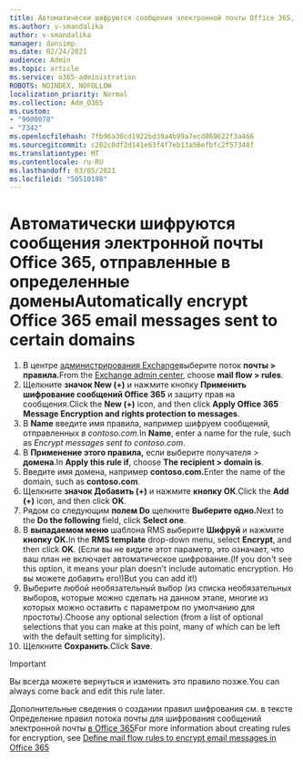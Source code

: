 ```yaml
---
title: Автоматически шифруются сообщения электронной почты Office 365, отправленные в определенные домены
ms.author: v-smandalika
author: v-smandalika
manager: dansimp
ms.date: 02/24/2021
audience: Admin
ms.topic: article
ms.service: o365-administration
ROBOTS: NOINDEX, NOFOLLOW
localization_priority: Normal
ms.collection: Adm_O365
ms.custom:
- "9000078"
- "7342"
ms.openlocfilehash: 7fb96a30cd1922bd39a4b99a7ecd869622f3a466
ms.sourcegitcommit: c202c0df2d141e63f4f7eb13a56efbfc2f57348f
ms.translationtype: MT
ms.contentlocale: ru-RU
ms.lasthandoff: 03/05/2021
ms.locfileid: "50510198"
---
```

# <a name="automatically-encrypt-office-365-email-messages-sent-to-certain-domains"></a><span data-ttu-id="12676-102">Автоматически шифруются сообщения электронной почты Office 365, отправленные в определенные домены</span><span class="sxs-lookup"><span data-stu-id="12676-102">Automatically encrypt Office 365 email messages sent to certain domains</span></span>

1. <span data-ttu-id="12676-103">В центре [администрирования Exchange](https://outlook.office365.com/ecp/)выберите поток **почты > правила.**</span><span class="sxs-lookup"><span data-stu-id="12676-103">From the [Exchange admin center](https://outlook.office365.com/ecp/), choose **mail flow > rules**.</span></span> 
2. <span data-ttu-id="12676-104">Щелкните **значок New (+)** и нажмите кнопку **Применить шифрование сообщений Office 365** и защиту прав на сообщения.</span><span class="sxs-lookup"><span data-stu-id="12676-104">Click the **New (+)** icon, and then click **Apply Office 365 Message Encryption and rights protection to messages**.</span></span>
3. <span data-ttu-id="12676-105">В **Name** введите имя правила, например шифруем сообщений, отправленных *в contoso.com.*</span><span class="sxs-lookup"><span data-stu-id="12676-105">In **Name**, enter a name for the rule, such as *Encrypt messages sent to contoso.com*.</span></span>
4. <span data-ttu-id="12676-106">В **Применение этого правила,** если выберите получателя > **домена**.</span><span class="sxs-lookup"><span data-stu-id="12676-106">In **Apply this rule if**, choose **The recipient > domain is**.</span></span> 
5. <span data-ttu-id="12676-107">Введите имя домена, например **contoso.com.**</span><span class="sxs-lookup"><span data-stu-id="12676-107">Enter the name of the domain, such as **contoso.com**.</span></span>
6. <span data-ttu-id="12676-108">Щелкните **значок Добавить (+)** и нажмите **кнопку ОК**.</span><span class="sxs-lookup"><span data-stu-id="12676-108">Click the **Add (+)** icon, and then click **OK**.</span></span>
7. <span data-ttu-id="12676-109">Рядом со следующим **полем Do** щелкните **Выберите одно.**</span><span class="sxs-lookup"><span data-stu-id="12676-109">Next to the **Do the following** field, click **Select one**.</span></span> 
8. <span data-ttu-id="12676-110">В **выпадаемом меню** шаблона RMS выберите **Шифруй** и нажмите **кнопку ОК.**</span><span class="sxs-lookup"><span data-stu-id="12676-110">In the **RMS template** drop-down menu, select **Encrypt**, and then click **OK**.</span></span> <span data-ttu-id="12676-111">(Если вы не видите этот параметр, это означает, что ваш план не включает автоматическое шифрование.</span><span class="sxs-lookup"><span data-stu-id="12676-111">(If you don't see this option, it means your plan doesn't include automatic encryption.</span></span> <span data-ttu-id="12676-112">Но вы можете добавить его!)</span><span class="sxs-lookup"><span data-stu-id="12676-112">But you can add it!)</span></span>
9. <span data-ttu-id="12676-113">Выберите любой необязательный выбор (из списка необязательных выборов, которые можно сделать на данном этапе, многие из которых можно оставить с параметром по умолчанию для простоты).</span><span class="sxs-lookup"><span data-stu-id="12676-113">Choose any optional selection (from a list of optional selections that you can make at this point, many of which can be left with the default setting for simplicity).</span></span>
10. <span data-ttu-id="12676-114">Щелкните **Сохранить**.</span><span class="sxs-lookup"><span data-stu-id="12676-114">Click **Save**.</span></span>

> [!IMPORTANT]
> <span data-ttu-id="12676-115">Вы всегда можете вернуться и изменить это правило позже.</span><span class="sxs-lookup"><span data-stu-id="12676-115">You can always come back and edit this rule later.</span></span>

<span data-ttu-id="12676-116">Дополнительные сведения о создании правил шифрования см. в тексте Определение правил потока почты для шифрования сообщений электронной почты [в Office 365](https://docs.microsoft.com/microsoft-365/compliance/define-mail-flow-rules-to-encrypt-email)</span><span class="sxs-lookup"><span data-stu-id="12676-116">For more information about creating rules for encryption, see [Define mail flow rules to encrypt email messages in Office 365](https://docs.microsoft.com/microsoft-365/compliance/define-mail-flow-rules-to-encrypt-email)</span></span>